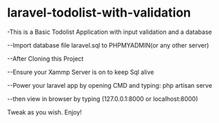 # laravel-todolist-with-validation
-This is a Basic Todolist Application with input validation and a database

--Import database file laravel.sql to PHPMYADMIN(or any other server)


--After Cloning this Project


--Ensure your Xammp Server is on to keep Sql alive


--Power your laravel app by opening CMD and typing: php artisan serve


--then view in browser by typing (127.0.0.1:8000 or localhost:8000)

Tweak as you wish. Enjoy!
